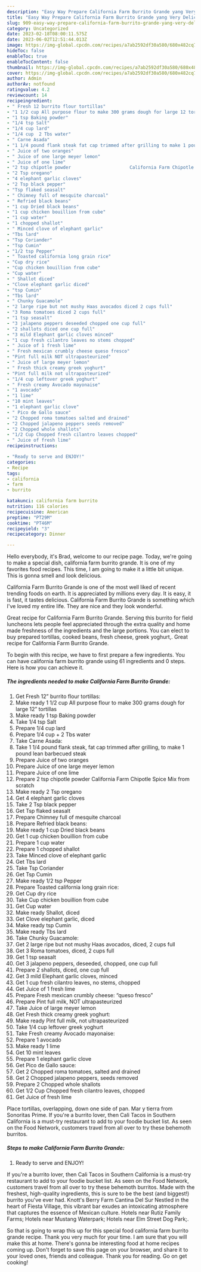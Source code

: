 ```yaml
---
description: "Easy Way Prepare California Farm Burrito Grande yang Very Delicious"
title: "Easy Way Prepare California Farm Burrito Grande yang Very Delicious"
slug: 909-easy-way-prepare-california-farm-burrito-grande-yang-very-delicious
category: Uncategorized
date: 2023-02-18T08:00:11.575Z
date: 2023-06-02T12:51:44.013Z
image: https://img-global.cpcdn.com/recipes/a7ab2592df30a580/680x482cq70/california-farm-burrito-grande-recipe-main-photo.jpg
hideToc: false
enableToc: true
enableTocContent: false
thumbnail: https://img-global.cpcdn.com/recipes/a7ab2592df30a580/680x482cq70/california-farm-burrito-grande-recipe-main-photo.jpg
cover: https://img-global.cpcdn.com/recipes/a7ab2592df30a580/680x482cq70/california-farm-burrito-grande-recipe-main-photo.jpg
author: Admin
authorAv: notfound
ratingvalue: 4.2
reviewcount: 14
recipeingredient:
- " Fresh 12 burrito flour tortillas"
- "1 1/2 cup All purpose flour to make 300 grams dough for large 12 tortillas"
- "1 tsp Baking powder"
- "1/4 tsp Salt"
- "1/4 cup lard"
- "1/4 cup  2 Tbs water"
- " Carne Asada"
- "1 1/4 pound flank steak fat cap trimmed after grilling to make 1 pound lean barbecued steak"
- " Juice of two oranges"
- " Juice of one large meyer lemon"
- " Juice of one lime"
- "2 tsp chipotle powder                      California Farm Chipotle Spice Mix from scratch"
- "2 Tsp oregano"
- "4 elephant garlic cloves"
- "2 Tsp black pepper"
- "Tsp flaked seasalt"
- " Chimney full of mesquite charcoal"
- " Refried black beans"
- "1 cup Dried black beans"
- "1 cup chicken bouillion from cube"
- "1 cup water"
- "1 chopped shallot"
- " Minced clove of elephant garlic"
- "Tbs lard"
- "Tsp Coriander"
- "Tsp Cumin"
- "1/2 tsp Pepper"
- " Toasted california long grain rice"
- "Cup dry rice"
- "Cup chicken bouillion from cube"
- "Cup water"
- " Shallot diced"
- "Clove elephant garlic diced"
- "tsp Cumin"
- "Tbs lard"
- " Chunky Guacamole"
- "2 large ripe but not mushy Haas avocados diced 2 cups full"
- "3 Roma tomatoes diced 2 cups full"
- "1 tsp seasalt"
- "3 jalapeno peppers deseeded chopped one cup full"
- "2 shallots diced one cup full"
- "3 mild Elephant garlic cloves minced"
- "1 cup fresh cilantro leaves no stems chopped"
- " Juice of 1 fresh lime"
- " Fresh mexican crumbly cheese queso fresco"
- "Pint full milk NOT ultrapasteurized"
- " Juice of large meyer lemon"
- " Fresh thick creamy greek yoghurt"
- "Pint full milk not ultrapasteurized"
- "1/4 cup leftover greek yoghurt"
- " Fresh creamy Avocado mayonaise"
- "1 avocado"
- "1 lime"
- "10 mint leaves"
- "1 elephant garlic clove"
- " Pico de Gallo sauce"
- "2 Chopped roma tomatoes salted and drained"
- "2 Chopped jalapeno peppers seeds removed"
- "2 Chopped whole shallots"
- "1/2 Cup Chopped fresh cilantro leaves chopped"
- " Juice of fresh lime"
recipeinstructions:

- "Ready to serve and ENJOY!"
categories:
- Recipe
tags:
- california
- farm
- burrito

katakunci: california farm burrito 
nutrition: 116 calories
recipecuisine: American
preptime: "PT29M"
cooktime: "PT46M"
recipeyield: "3"
recipecategory: Dinner

---
```



Hello everybody, it's Brad, welcome to our recipe page. Today, we're going to make a special dish, california farm burrito grande. It is one of my favorites food recipes. This time, I am going to make it a little bit unique. This is gonna smell and look delicious.

California Farm Burrito Grande is one of the most well liked of recent trending foods on earth. It is appreciated by millions every day. It is easy, it is fast, it tastes delicious. California Farm Burrito Grande is something which I've loved my entire life. They are nice and they look wonderful.

Great recipe for California Farm Burrito Grande. Serving this burrito for field luncheons lets people feel appreciated through the extra quality and home made freshness of the ingredients and the large portions. You can elect to buy prepared tortillas, cooked beans, fresh cheese, greek yoghurt,. Great recipe for California Farm Burrito Grande.


To begin with this recipe, we have to first prepare a few ingredients. You can have california farm burrito grande using 61 ingredients and 0 steps. Here is how you can achieve it.

<!--inarticleads1-->

##### The ingredients needed to make California Farm Burrito Grande:

1. Get  Fresh 12” burrito flour tortillas:
1. Make ready 1 1/2 cup All purpose flour to make 300 grams dough for large 12” tortillas
1. Make ready 1 tsp Baking powder
1. Take 1/4 tsp Salt
1. Prepare 1/4 cup lard
1. Prepare 1/4 cup + 2 Tbs water
1. Take  Carne Asada:
1. Take 1 1/4 pound flank steak, fat cap trimmed after grilling, to make 1 pound lean barbecued steak
1. Prepare  Juice of two oranges
1. Prepare  Juice of one large meyer lemon
1. Prepare  Juice of one lime
1. Prepare 2 tsp chipotle powder                      California Farm Chipotle Spice Mix from scratch
1. Make ready 2 Tsp oregano
1. Get 4 elephant garlic cloves
1. Take 2 Tsp black pepper
1. Get Tsp flaked seasalt
1. Prepare  Chimney full of mesquite charcoal
1. Prepare  Refried black beans:
1. Make ready 1 cup Dried black beans
1. Get 1 cup chicken bouillion from cube
1. Prepare 1 cup water
1. Prepare 1 chopped shallot
1. Take  Minced clove of elephant garlic
1. Get Tbs lard
1. Take Tsp Coriander
1. Get Tsp Cumin
1. Make ready 1/2 tsp Pepper
1. Prepare  Toasted california long grain rice:
1. Get Cup dry rice
1. Take Cup chicken bouillion from cube
1. Get Cup water
1. Make ready  Shallot, diced
1. Get Clove elephant garlic, diced
1. Make ready tsp Cumin
1. Make ready Tbs lard
1. Take  Chunky Guacamole:
1. Get 2 large ripe but not mushy Haas avocados, diced, 2 cups full
1. Get 3 Roma tomatoes, diced, 2 cups full
1. Get 1 tsp seasalt
1. Get 3 jalapeno peppers, deseeded, chopped, one cup full
1. Prepare 2 shallots, diced, one cup full
1. Get 3 mild Elephant garlic cloves, minced
1. Get 1 cup fresh cilantro leaves, no stems, chopped
1. Get  Juice of 1 fresh lime
1. Prepare  Fresh mexican crumbly cheese: “queso fresco”
1. Prepare Pint full milk, NOT ultrapasteurized
1. Take  Juice of large meyer lemon
1. Get  Fresh thick creamy greek yoghurt:
1. Make ready Pint full milk, not ultrapasteurized
1. Take 1/4 cup leftover greek yoghurt
1. Take  Fresh creamy Avocado mayonaise:
1. Prepare 1 avocado
1. Make ready 1 lime
1. Get 10 mint leaves
1. Prepare 1 elephant garlic clove
1. Get  Pico de Gallo sauce:
1. Get 2 Chopped roma tomatoes, salted and drained
1. Get 2 Chopped jalapeno peppers, seeds removed
1. Prepare 2 Chopped whole shallots
1. Get 1/2 Cup Chopped fresh cilantro leaves, chopped
1. Get  Juice of fresh lime


Place tortillas, overlapping, down one side of pan. Mar y tierra from Sonoritas Prime. If you&#39;re a burrito lover, then Cali Tacos in Southern California is a must-try restaurant to add to your foodie bucket list. As seen on the Food Network, customers travel from all over to try these behemoth burritos. 

<!--inarticleads2-->

##### Steps to make California Farm Burrito Grande:


1. Ready to serve and ENJOY!

If you&#39;re a burrito lover, then Cali Tacos in Southern California is a must-try restaurant to add to your foodie bucket list. As seen on the Food Network, customers travel from all over to try these behemoth burritos. Made with the freshest, high-quality ingredients, this is sure to be the best (and biggest!) burrito you&#39;ve ever had. Knott&#39;s Berry Farm Cantina Del Sur Nestled in the heart of Fiesta Village, this vibrant bar exudes an intoxicating atmosphere that captures the essence of Mexican culture. Hotels near Rutiz Family Farms; Hotels near Mustang Waterpark; Hotels near Elm Street Dog Park;. 

So that is going to wrap this up for this special food california farm burrito grande recipe. Thank you very much for your time. I am sure that you will make this at home. There's gonna be interesting food at home recipes coming up. Don't forget to save this page on your browser, and share it to your loved ones, friends and colleague. Thank you for reading. Go on get cooking!
